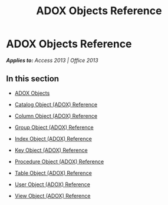 ﻿---
title: ADOX Objects Reference
TOCTitle: ADOX Objects
ms:assetid: a35b8759-848f-47cd-86ff-61ab5b3c7dbf
ms:mtpsurl: https://msdn.microsoft.com/en-us/library/JJ249756(v=office.15)
ms:contentKeyID: 48546783
ms.date: 09/18/2015
mtps_version: v=office.15
---

# ADOX Objects Reference


_**Applies to:** Access 2013 | Office 2013_

## In this section

  - [ADOX Objects](adox-objects.md)

  - [Catalog Object (ADOX) Reference](catalog-object-adox-reference.md)

  - [Column Object (ADOX) Reference](column-object-adox-reference.md)

  - [Group Object (ADOX) Reference](group-object-adox-reference.md)

  - [Index Object (ADOX) Reference](index-object-adox-reference.md)

  - [Key Object (ADOX) Reference](key-object-adox-reference.md)

  - [Procedure Object (ADOX) Reference](procedure-object-adox-reference.md)

  - [Table Object (ADOX) Reference](table-object-adox-reference.md)

  - [User Object (ADOX) Reference](user-object-adox-reference.md)

  - [View Object (ADOX) Reference](view-object-adox-reference.md)

